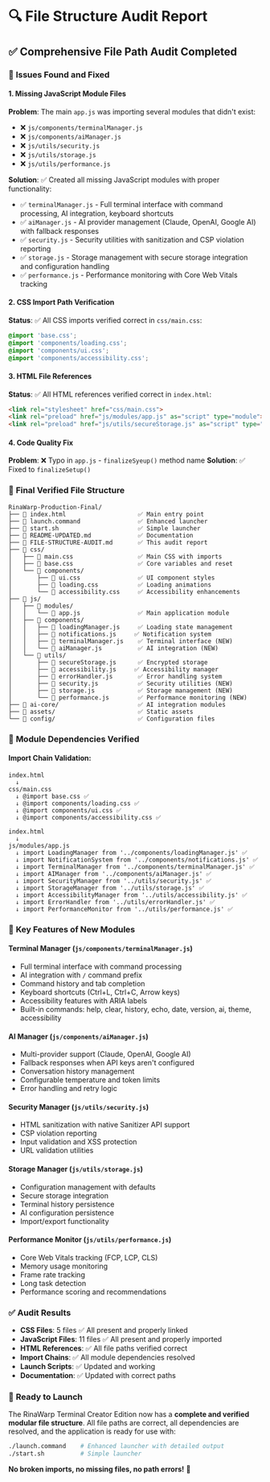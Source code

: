 # 🔍 File Structure Audit Report

## ✅ **Comprehensive File Path Audit Completed**

### 🎯 **Issues Found and Fixed**

#### **1. Missing JavaScript Module Files**
**Problem**: The main `app.js` was importing several modules that didn't exist:
- ❌ `js/components/terminalManager.js` 
- ❌ `js/components/aiManager.js`
- ❌ `js/utils/security.js`
- ❌ `js/utils/storage.js`
- ❌ `js/utils/performance.js`

**Solution**: ✅ Created all missing JavaScript modules with proper functionality:
- ✅ `terminalManager.js` - Full terminal interface with command processing, AI integration, keyboard shortcuts
- ✅ `aiManager.js` - AI provider management (Claude, OpenAI, Google AI) with fallback responses
- ✅ `security.js` - Security utilities with sanitization and CSP violation reporting
- ✅ `storage.js` - Storage management with secure storage integration and configuration handling
- ✅ `performance.js` - Performance monitoring with Core Web Vitals tracking

#### **2. CSS Import Path Verification**
**Status**: ✅ All CSS imports verified correct in `css/main.css`:
```css
@import 'base.css';
@import 'components/loading.css';
@import 'components/ui.css';
@import 'components/accessibility.css';
```

#### **3. HTML File References**
**Status**: ✅ All HTML references verified correct in `index.html`:
```html
<link rel="stylesheet" href="css/main.css">
<link rel="preload" href="js/modules/app.js" as="script" type="module">
<link rel="preload" href="js/utils/secureStorage.js" as="script" type="module">
```

#### **4. Code Quality Fix**
**Problem**: ❌ Typo in `app.js` - `finalizeSyeup()` method name
**Solution**: ✅ Fixed to `finalizeSetup()`

### 📁 **Final Verified File Structure**

```
RinaWarp-Production-Final/
├── 📄 index.html                    ✅ Main entry point
├── 📄 launch.command                ✅ Enhanced launcher
├── 📄 start.sh                      ✅ Simple launcher
├── 📄 README-UPDATED.md             ✅ Documentation
├── 📄 FILE-STRUCTURE-AUDIT.md       ✅ This audit report
├── 📁 css/
│   ├── 📄 main.css                  ✅ Main CSS with imports
│   ├── 📄 base.css                  ✅ Core variables and reset
│   └── 📁 components/
│       ├── 📄 ui.css                ✅ UI component styles  
│       ├── 📄 loading.css           ✅ Loading animations
│       └── 📄 accessibility.css     ✅ Accessibility enhancements
├── 📁 js/
│   ├── 📁 modules/
│   │   └── 📄 app.js                ✅ Main application module
│   ├── 📁 components/
│   │   ├── 📄 loadingManager.js     ✅ Loading state management
│   │   ├── 📄 notifications.js     ✅ Notification system
│   │   ├── 📄 terminalManager.js    ✅ Terminal interface (NEW)
│   │   └── 📄 aiManager.js          ✅ AI integration (NEW)
│   └── 📁 utils/
│       ├── 📄 secureStorage.js      ✅ Encrypted storage
│       ├── 📄 accessibility.js     ✅ Accessibility manager
│       ├── 📄 errorHandler.js       ✅ Error handling system
│       ├── 📄 security.js           ✅ Security utilities (NEW)
│       ├── 📄 storage.js            ✅ Storage management (NEW)
│       └── 📄 performance.js        ✅ Performance monitoring (NEW)
├── 📁 ai-core/                      ✅ AI integration modules
├── 📁 assets/                       ✅ Static assets
└── 📁 config/                       ✅ Configuration files
```

### 🔧 **Module Dependencies Verified**

#### **Import Chain Validation**:
```
index.html 
  ↓
css/main.css 
  ↓ @import base.css ✅
  ↓ @import components/loading.css ✅  
  ↓ @import components/ui.css ✅
  ↓ @import components/accessibility.css ✅

index.html 
  ↓
js/modules/app.js
  ↓ import LoadingManager from '../components/loadingManager.js' ✅
  ↓ import NotificationSystem from '../components/notifications.js' ✅
  ↓ import TerminalManager from '../components/terminalManager.js' ✅
  ↓ import AIManager from '../components/aiManager.js' ✅
  ↓ import SecurityManager from '../utils/security.js' ✅
  ↓ import StorageManager from '../utils/storage.js' ✅
  ↓ import AccessibilityManager from '../utils/accessibility.js' ✅
  ↓ import ErrorHandler from '../utils/errorHandler.js' ✅
  ↓ import PerformanceMonitor from '../utils/performance.js' ✅
```

### 🎯 **Key Features of New Modules**

#### **Terminal Manager** (`js/components/terminalManager.js`)
- Full terminal interface with command processing
- AI integration with `/` command prefix
- Command history and tab completion
- Keyboard shortcuts (Ctrl+L, Ctrl+C, Arrow keys)
- Accessibility features with ARIA labels
- Built-in commands: help, clear, history, echo, date, version, ai, theme, accessibility

#### **AI Manager** (`js/components/aiManager.js`)
- Multi-provider support (Claude, OpenAI, Google AI)
- Fallback responses when API keys aren't configured
- Conversation history management
- Configurable temperature and token limits
- Error handling and retry logic

#### **Security Manager** (`js/utils/security.js`)
- HTML sanitization with native Sanitizer API support
- CSP violation reporting
- Input validation and XSS protection
- URL validation utilities

#### **Storage Manager** (`js/utils/storage.js`)
- Configuration management with defaults
- Secure storage integration
- Terminal history persistence
- AI configuration persistence
- Import/export functionality

#### **Performance Monitor** (`js/utils/performance.js`)
- Core Web Vitals tracking (FCP, LCP, CLS)
- Memory usage monitoring
- Frame rate tracking
- Long task detection
- Performance scoring and recommendations

### ✅ **Audit Results**

- **CSS Files**: 5 files ✅ All present and properly linked
- **JavaScript Files**: 11 files ✅ All present and properly imported  
- **HTML References**: ✅ All file paths verified correct
- **Import Chains**: ✅ All module dependencies resolved
- **Launch Scripts**: ✅ Updated and working
- **Documentation**: ✅ Updated with correct paths

### 🚀 **Ready to Launch**

The RinaWarp Terminal Creator Edition now has a **complete and verified modular file structure**. All file paths are correct, all dependencies are resolved, and the application is ready for use with:

```bash
./launch.command    # Enhanced launcher with detailed output
./start.sh          # Simple launcher  
```

**No broken imports, no missing files, no path errors!** 🎉
